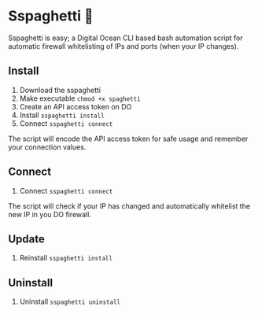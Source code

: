 # Sspaghetti 🍝
Sspaghetti is easy; a Digital Ocean CLI based bash automation script for automatic firewall whitelisting of IPs and ports (when your IP changes).

## Install
1. Download the sspaghetti
2. Make executable
   `chmod +x spaghetti`
3. Create an API access token on DO
4. Install
   `sspaghetti install`
5. Connect
   `sspaghetti connect`

The script will encode the API access token for safe usage and remember your connection values.

## Connect
1. Connect `sspaghetti connect`

The script will check if your IP has changed and automatically whitelist the new IP in you DO firewall.

## Update
1. Reinstall
   `sspaghetti install`

## Uninstall
1. Uninstall
   `sspaghetti uninstall`
